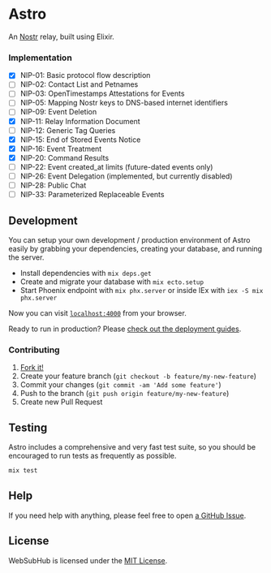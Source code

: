 # Astro
An [Nostr](https://github.com/nostr-protocol/nostr) relay, built using Elixir.

### Implementation
- [x] NIP-01: Basic protocol flow description
- [ ] NIP-02: Contact List and Petnames
- [ ] NIP-03: OpenTimestamps Attestations for Events
- [ ] NIP-05: Mapping Nostr keys to DNS-based internet identifiers
- [ ] NIP-09: Event Deletion
- [x] NIP-11: Relay Information Document
- [ ] NIP-12: Generic Tag Queries
- [x] NIP-15: End of Stored Events Notice
- [x] NIP-16: Event Treatment
- [x] NIP-20: Command Results
- [ ] NIP-22: Event created_at limits (future-dated events only)
- [ ] NIP-26: Event Delegation (implemented, but currently disabled)
- [ ] NIP-28: Public Chat
- [ ] NIP-33: Parameterized Replaceable Events

## Development
You can setup your own development / production environment of Astro easily by grabbing your dependencies, creating your database, and running the server.

  * Install dependencies with `mix deps.get`
  * Create and migrate your database with `mix ecto.setup`
  * Start Phoenix endpoint with `mix phx.server` or inside IEx with `iex -S mix phx.server`

Now you can visit [`localhost:4000`](http://localhost:4000) from your browser.

Ready to run in production? Please [check out the deployment guides](https://hexdocs.pm/phoenix/deployment.html).


### Contributing
1. [Fork it!](http://github.com/Nostrology/astro/fork)
2. Create your feature branch (`git checkout -b feature/my-new-feature`)
3. Commit your changes (`git commit -am 'Add some feature'`)
4. Push to the branch (`git push origin feature/my-new-feature`)
5. Create new Pull Request


## Testing
Astro includes a comprehensive and very fast test suite, so you should be encouraged to run tests as frequently as possible.

```sh
mix test
```

## Help
If you need help with anything, please feel free to open [a GitHub Issue](https://github.com/Nostrology/astro/issues/new).

## License
WebSubHub is licensed under the [MIT License](LICENSE.md).
